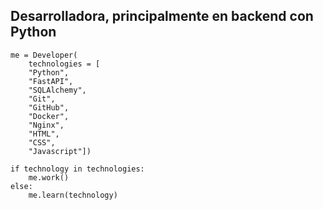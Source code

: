 ## Desarrolladora, principalmente en backend con Python

```
me = Developer(
    technologies = [
    "Python",
    "FastAPI",
    "SQLAlchemy",
    "Git",
    "GitHub",
    "Docker",
    "Nginx",
    "HTML",
    "CSS",
    "Javascript"])  

if technology in technologies:  
    me.work()  
else:  
    me.learn(technology)  
```

<!--   
**Vir-e/Vir-e** is a ✨ _special_ ✨ repository because its `README.md` (this file) appears on your GitHub profile.

Here are some ideas to get you started:

- 🔭 I’m currently working on ...
- 🌱 I’m currently learning ...
- 👯 I’m looking to collaborate on ...
- 🤔 I’m looking for help with ...
- 💬 Ask me about ...
- 📫 How to reach me: ...
- 😄 Pronouns: ...
- ⚡ Fun fact: ...

-->




